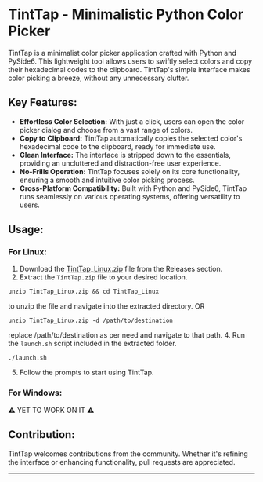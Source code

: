# TintTap - Minimalistic Python Color Picker

TintTap is a minimalist color picker application crafted with Python and PySide6. This lightweight tool allows users to swiftly select colors and copy their hexadecimal codes to the clipboard. TintTap's simple interface makes color picking a breeze, without any unnecessary clutter.

## Key Features:
- **Effortless Color Selection:** With just a click, users can open the color picker dialog and choose from a vast range of colors.
- **Copy to Clipboard:** TintTap automatically copies the selected color's hexadecimal code to the clipboard, ready for immediate use.
- **Clean Interface:** The interface is stripped down to the essentials, providing an uncluttered and distraction-free user experience.
- **No-Frills Operation:** TintTap focuses solely on its core functionality, ensuring a smooth and intuitive color picking process.
- **Cross-Platform Compatibility:** Built with Python and PySide6, TintTap runs seamlessly on various operating systems, offering versatility to users.

## Usage:

### For Linux:
1. Download the [TintTap_Linux.zip](https://github.com/veloXm/TintTap/releases/download/1.0/TintTap_Linux.zip) file from the Releases section.
2. Extract the `TintTap.zip` file to your desired location.
```
unzip TintTap_Linux.zip && cd TintTap_Linux
```
to unzip the file and navigate into the extracted directory.
OR
```
unzip TintTap_Linux.zip -d /path/to/destination
```
replace /path/to/destination as per need and navigate to that path.
4. Run the `launch.sh` script included in the extracted folder.
```
./launch.sh
```
5. Follow the prompts to start using TintTap.

### For Windows:
⚠️ YET TO WORK ON IT ⚠️

## Contribution:
TintTap welcomes contributions from the community. Whether it's refining the interface or enhancing functionality, pull requests are appreciated.

---
